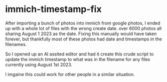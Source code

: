 # immich-timestamp-fix

After importing a bunch of photos into immich from google photos, I ended up with a whole lot of files with the wrong create date. over 6000 photos all sharing August 1 2023 as the date. Fixing this manually would have taken forever, but thankfully most of these photos had date and timestamps in the filenames.

So I opened up an AI assited editor and had it create this crude script to update the immich timestamp to what was in the filename for any files currently using August 1st 2023.

I imgaine this could work for other people in a similar situation.

